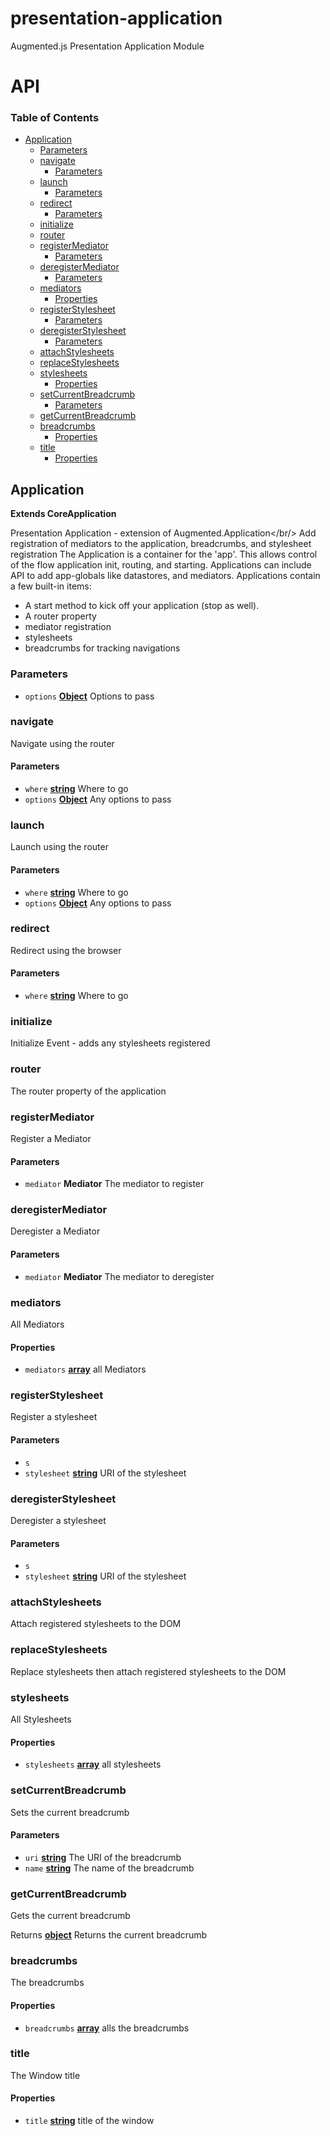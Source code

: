 # presentation-application

Augmented.js Presentation Application Module

# API

<!-- Generated by documentation.js. Update this documentation by updating the source code. -->

### Table of Contents

*   [Application](#application)
    *   [Parameters](#parameters)
    *   [navigate](#navigate)
        *   [Parameters](#parameters-1)
    *   [launch](#launch)
        *   [Parameters](#parameters-2)
    *   [redirect](#redirect)
        *   [Parameters](#parameters-3)
    *   [initialize](#initialize)
    *   [router](#router)
    *   [registerMediator](#registermediator)
        *   [Parameters](#parameters-4)
    *   [deregisterMediator](#deregistermediator)
        *   [Parameters](#parameters-5)
    *   [mediators](#mediators)
        *   [Properties](#properties)
    *   [registerStylesheet](#registerstylesheet)
        *   [Parameters](#parameters-6)
    *   [deregisterStylesheet](#deregisterstylesheet)
        *   [Parameters](#parameters-7)
    *   [attachStylesheets](#attachstylesheets)
    *   [replaceStylesheets](#replacestylesheets)
    *   [stylesheets](#stylesheets)
        *   [Properties](#properties-1)
    *   [setCurrentBreadcrumb](#setcurrentbreadcrumb)
        *   [Parameters](#parameters-8)
    *   [getCurrentBreadcrumb](#getcurrentbreadcrumb)
    *   [breadcrumbs](#breadcrumbs)
        *   [Properties](#properties-2)
    *   [title](#title)
        *   [Properties](#properties-3)

## Application

**Extends CoreApplication**

Presentation Application - extension of Augmented.Application\</br/>
Add registration of mediators to the application, breadcrumbs, and stylesheet registration
The Application is a container for the 'app'. This allows control of the flow application init, routing, and starting.
Applications can include API to add app-globals like datastores, and mediators.
Applications contain a few built-in items:

<ul>
<li>A start method to kick off your application (stop as well).</li>
<li>A router property</li>
<li>mediator registration</li>
<li>stylesheets</li>
<li>breadcrumbs for tracking navigations</li>
</ul>

### Parameters

*   `options` **[Object](https://developer.mozilla.org/docs/Web/JavaScript/Reference/Global_Objects/Object)** Options to pass

### navigate

Navigate using the router

#### Parameters

*   `where` **[string](https://developer.mozilla.org/docs/Web/JavaScript/Reference/Global_Objects/String)** Where to go
*   `options` **[Object](https://developer.mozilla.org/docs/Web/JavaScript/Reference/Global_Objects/Object)** Any options to pass

### launch

Launch using the router

#### Parameters

*   `where` **[string](https://developer.mozilla.org/docs/Web/JavaScript/Reference/Global_Objects/String)** Where to go
*   `options` **[Object](https://developer.mozilla.org/docs/Web/JavaScript/Reference/Global_Objects/Object)** Any options to pass

### redirect

Redirect using the browser

#### Parameters

*   `where` **[string](https://developer.mozilla.org/docs/Web/JavaScript/Reference/Global_Objects/String)** Where to go

### initialize

Initialize Event - adds any stylesheets registered

### router

The router property of the application

### registerMediator

Register a Mediator

#### Parameters

*   `mediator` **Mediator** The mediator to register

### deregisterMediator

Deregister a Mediator

#### Parameters

*   `mediator` **Mediator** The mediator to deregister

### mediators

All Mediators

#### Properties

*   `mediators` **[array](https://developer.mozilla.org/docs/Web/JavaScript/Reference/Global_Objects/Array)** all Mediators

### registerStylesheet

Register a stylesheet

#### Parameters

*   `s`  
*   `stylesheet` **[string](https://developer.mozilla.org/docs/Web/JavaScript/Reference/Global_Objects/String)** URI of the stylesheet

### deregisterStylesheet

Deregister a stylesheet

#### Parameters

*   `s`  
*   `stylesheet` **[string](https://developer.mozilla.org/docs/Web/JavaScript/Reference/Global_Objects/String)** URI of the stylesheet

### attachStylesheets

Attach registered stylesheets to the DOM

### replaceStylesheets

Replace stylesheets then attach registered stylesheets to the DOM

### stylesheets

All Stylesheets

#### Properties

*   `stylesheets` **[array](https://developer.mozilla.org/docs/Web/JavaScript/Reference/Global_Objects/Array)** all stylesheets

### setCurrentBreadcrumb

Sets the current breadcrumb

#### Parameters

*   `uri` **[string](https://developer.mozilla.org/docs/Web/JavaScript/Reference/Global_Objects/String)** The URI of the breadcrumb
*   `name` **[string](https://developer.mozilla.org/docs/Web/JavaScript/Reference/Global_Objects/String)** The name of the breadcrumb

### getCurrentBreadcrumb

Gets the current breadcrumb

Returns **[object](https://developer.mozilla.org/docs/Web/JavaScript/Reference/Global_Objects/Object)** Returns the current breadcrumb

### breadcrumbs

The breadcrumbs

#### Properties

*   `breadcrumbs` **[array](https://developer.mozilla.org/docs/Web/JavaScript/Reference/Global_Objects/Array)** alls the breadcrumbs

### title

The Window title

#### Properties

*   `title` **[string](https://developer.mozilla.org/docs/Web/JavaScript/Reference/Global_Objects/String)** title of the window
